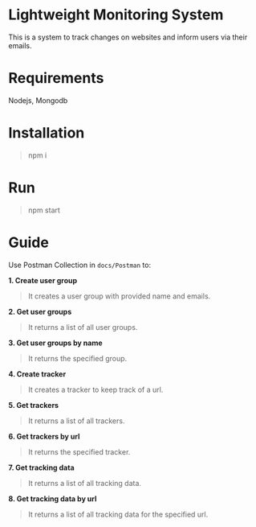 # Lightweight Monitoring System
This is a system to track changes on websites and inform users via their emails.

# Requirements
Nodejs, Mongodb

# Installation
> npm i

# Run
> npm start

# Guide
Use Postman Collection in `docs/Postman` to:

**1. Create user group**
> It creates a user group with provided name and emails.

**2. Get user groups**
> It returns a list of all user groups.

**3. Get user groups by name**
> It returns the specified group.

**4. Create tracker**
> It creates a tracker to keep track of a url.

**5. Get trackers**
> It returns a list of all trackers.

**6. Get trackers by url**
> It returns the specified tracker.

**7. Get tracking data**
> It returns a list of all tracking data.

**8. Get tracking data by url**
> It returns a list of all tracking data for the specified url.